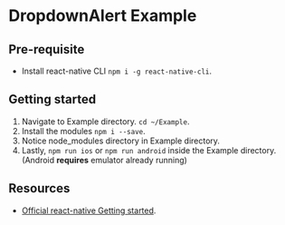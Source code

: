 # DropdownAlert Example

## Pre-requisite

* Install react-native CLI ```npm i -g react-native-cli```.

## Getting started

1. Navigate to Example directory. ```cd ~/Example```.
2. Install the modules ```npm i --save```.
3. Notice node_modules directory in Example directory.
4. Lastly, ```npm run ios``` or ```npm run android``` inside the Example directory. (Android **requires** emulator already running)

## Resources

* [Official react-native Getting started](http://facebook.github.io/react-native/docs/getting-started.html#content).